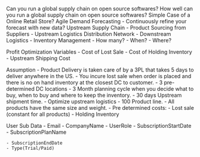 Can you run a global supply chain on open source softwares?
How well can you run a global supply chain on open source softwares?
Simple Case of a Online Retail Store?
Agile Demand Forecasting
	- Continuously refine your forecast with new data?
Upstream Supply Chain
	- Product Sourcing from Suppliers
	- Upstream Logistics
Distribution Network
	- Downstream Logistics
	- 
Inventory Management
	- How many?
	- When?
	- Where?

Profit Optimization
	Variables
	- Cost of Lost Sale
	- Cost of Holding Inventory
	- Upstream Shipping Cost

Assumption
	- Product Delivery is taken care of by a 3PL that takes 5 days to deliver anywhere in the US.
	- You incure lost sale when order is placed and there is no on hand inventory at the closest DC to customer.
	- 3 pre-determined DC locations
	- 3 Month planning cycle when you decide what to buy, when to buy and where to keep the inventory.
	- 30 days Upstream shipment time.
		- Optimize upstream logistics
	- 100 Product line.
		- All products have the same size and weight.
	- Pre determined costs:
		- Lost sale (constant for all products)
		- Holding Inventory

User Sub Data
	- Email
	- CompanyName
	- UserRole
	- SubscriptionStartDate
	- SubscriptionPlanName

	- SubscriptionEndDate
	- Type(Trial/Paid)


